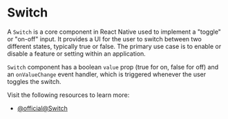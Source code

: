 # Switch

A `Switch` is a core component in React Native used to implement a "toggle" or "on-off" input. It provides a UI for the user to switch between two different states, typically true or false. The primary use case is to enable or disable a feature or setting within an application.

`Switch` component has a boolean `value` prop (true for on, false for off) and an `onValueChange` event handler, which is triggered whenever the user toggles the switch.

Visit the following resources to learn more:

- [@official@Switch](https://reactnative.dev/docs/switch)